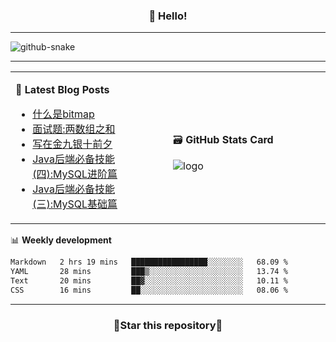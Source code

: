 <h3 align="center">👋 Hello!</h3>

-------

<picture>
  <source media="(prefers-color-scheme: dark)" srcset="https://raw.githubusercontent.com/fuos/fuos/output/github-contribution-grid-snake-dark.svg" />
  <source media="(prefers-color-scheme: light)" srcset="https://raw.githubusercontent.com/fuos/fuos/output/github-contribution-grid-snake.svg" />
  <img alt="github-snake" src="github-snake.svg" />
</picture>

-------

<table width="960px">
<tr>
<td valign="center" width="50%">

📕 **Latest Blog Posts**

<!-- BLOG-POST-LIST:START -->
- [什么是bitmap](https://blog.bitmap.us.kg/posts/51635cb9.html)
- [面试题:两数组之和](https://blog.bitmap.us.kg/posts/848255c6.html)
- [写在金九银十前夕](https://blog.bitmap.us.kg/posts/ad3ea03d.html)
- [Java后端必备技能&lpar;四&rpar;:MySQL进阶篇](https://blog.bitmap.us.kg/posts/2ac703c7.html)
- [Java后端必备技能&lpar;三&rpar;:MySQL基础篇](https://blog.bitmap.us.kg/posts/369bcd6e.html)
<!-- BLOG-POST-LIST:END -->

</td>
<td valign="center" width="50%">

🗃️ **GitHub Stats Card**

<img src="https://github-readme-stats.vercel.app/api?username=fuos&show_icons=true&theme=default&hide_border=true&hide_title=true" alt="logo" />

</td>
</tr>
</table>

📊 **Weekly development**
<!--START_SECTION:waka-->

```txt
Markdown   2 hrs 19 mins   █████████████████░░░░░░░░   68.09 %
YAML       28 mins         ███▒░░░░░░░░░░░░░░░░░░░░░   13.74 %
Text       20 mins         ██▓░░░░░░░░░░░░░░░░░░░░░░   10.11 %
CSS        16 mins         ██░░░░░░░░░░░░░░░░░░░░░░░   08.06 %
```

<!--END_SECTION:waka-->

-------
<h3 align="center">🌟Star this repository🌟</h3>
